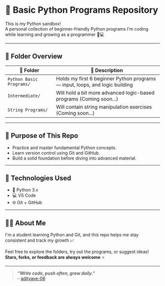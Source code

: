 # 🧠 Basic Python Programs Repository

This is my Python sandbox!  
A personal collection of beginner-friendly Python programs I'm coding while learning and growing as a programmer 🐍💻

---

## 📁 Folder Overview

| 📂 Folder                  | 📄 Description                                                  |
|---------------------------|-----------------------------------------------------------------|
| `Python Basic Programs/`  | Holds my first 6 beginner Python programs — input, loops, and logic building |
| `Intermediate/`           | Will hold a bit more advanced logic-based programs (Coming soon...) |
| `String Programs/`        | Will contain string manipulation exercises (Coming soon...)     |

---

## 🎯 Purpose of This Repo

- Practice and master fundamental Python concepts.
- Learn version control using Git and GitHub.
- Build a solid foundation before diving into advanced material.

---

## 🧰 Technologies Used

- 🐍 Python 3.x  
- 💻 VS Code  
- 🌐 Git + GitHub  

---

## 🙋‍♂️ About Me

I'm a student learning Python and Git, and this repo helps me stay consistent and track my growth 📈

Feel free to explore the folders, try out the programs, or suggest ideas!  
**Stars, forks, or feedback are always welcome** ⭐

---

> ***“Write code, push often, grow daily.”***  
> – [adityave-06](https://github.com/adityave-06)
